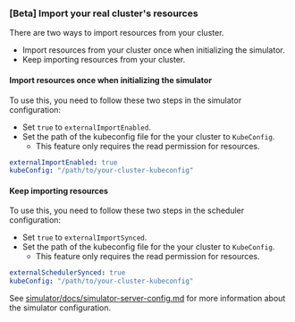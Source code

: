### [Beta] Import your real cluster's resources

There are two ways to import resources from your cluster.
- Import resources from your cluster once when initializing the simulator.
- Keep importing resources from your cluster.

#### Import resources once when initializing the simulator

To use this, you need to follow these two steps in the simulator configuration:
- Set `true` to `externalImportEnabled`.
- Set the path of the kubeconfig file for the your cluster to `KubeConfig`. 
  - This feature only requires the read permission for resources.

```yaml
externalImportEnabled: true
kubeConfig: "/path/to/your-cluster-kubeconfig"
```

#### Keep importing resources

To use this, you need to follow these two steps in the scheduler configuration:
- Set `true` to `externalImportSynced`. 
- Set the path of the kubeconfig file for the your cluster to `KubeConfig`. 
  - This feature only requires the read permission for resources.

```yaml
externalSchedulerSynced: true
kubeConfig: "/path/to/your-cluster-kubeconfig"
```

See [simulator/docs/simulator-server-config.md](simulator/docs/simulator-server-config.md) for more information about the simulator configuration.
